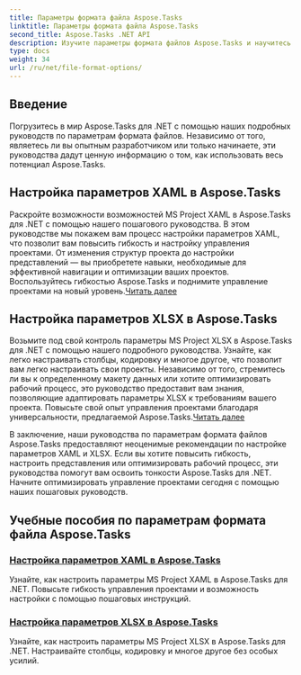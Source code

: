 ```yaml
---
title: Параметры формата файла Aspose.Tasks
linktitle: Параметры формата файла Aspose.Tasks
second_title: Aspose.Tasks .NET API
description: Изучите параметры формата файлов Aspose.Tasks и научитесь настраивать параметры XAML и XLSX в Aspose.Tasks .NET. Улучшите управление проектами с помощью советов по настройке.
type: docs
weight: 34
url: /ru/net/file-format-options/
---
```


## Введение

Погрузитесь в мир Aspose.Tasks для .NET с помощью наших подробных руководств по параметрам формата файлов. Независимо от того, являетесь ли вы опытным разработчиком или только начинаете, эти руководства дадут ценную информацию о том, как использовать весь потенциал Aspose.Tasks.

## Настройка параметров XAML в Aspose.Tasks

 Раскройте возможности возможностей MS Project XAML в Aspose.Tasks для .NET с помощью нашего пошагового руководства. В этом руководстве мы покажем вам процесс настройки параметров XAML, что позволит вам повысить гибкость и настройку управления проектами. От изменения структур проекта до настройки представлений — вы приобретете навыки, необходимые для эффективной навигации и оптимизации ваших проектов. Воспользуйтесь гибкостью Aspose.Tasks и поднимите управление проектами на новый уровень.[Читать далее](./configuring-xaml-options/)

## Настройка параметров XLSX в Aspose.Tasks

Возьмите под свой контроль параметры MS Project XLSX в Aspose.Tasks для .NET с помощью нашего подробного руководства. Узнайте, как легко настраивать столбцы, кодировку и многое другое, что позволит вам легко настраивать свои проекты. Независимо от того, стремитесь ли вы к определенному макету данных или хотите оптимизировать рабочий процесс, это руководство предоставит вам знания, позволяющие адаптировать параметры XLSX к требованиям вашего проекта. Повысьте свой опыт управления проектами благодаря универсальности, предлагаемой Aspose.Tasks.[Читать далее](./configuring-xlsx-options/)

В заключение, наши руководства по параметрам формата файлов Aspose.Tasks предоставляют неоценимые рекомендации по настройке параметров XAML и XLSX. Если вы хотите повысить гибкость, настроить представления или оптимизировать рабочий процесс, эти руководства помогут вам освоить тонкости Aspose.Tasks для .NET. Начните оптимизировать управление проектами сегодня с помощью наших пошаговых руководств.

## Учебные пособия по параметрам формата файла Aspose.Tasks
### [Настройка параметров XAML в Aspose.Tasks](./configuring-xaml-options/)
Узнайте, как настроить параметры MS Project XAML в Aspose.Tasks для .NET. Повысьте гибкость управления проектами и возможность настройки с помощью пошаговых инструкций.
### [Настройка параметров XLSX в Aspose.Tasks](./configuring-xlsx-options/)
Узнайте, как настроить параметры MS Project XLSX в Aspose.Tasks для .NET. Настраивайте столбцы, кодировку и многое другое без особых усилий.